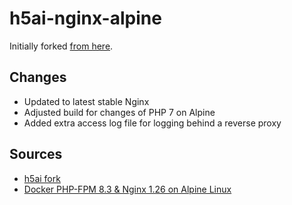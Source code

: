 # h5ai-nginx-alpine

Initially forked [from here](https://gitlab.com/Zaap59/h5ai-nginx-alpine/).

## Changes

- Updated to latest stable Nginx
- Adjusted build for changes of PHP 7 on Alpine
- Added extra access log file for logging behind a reverse proxy

## Sources

- [h5ai fork](https://github.com/nefarius/h5ai)
- [Docker PHP-FPM 8.3 & Nginx 1.26 on Alpine Linux](https://github.com/TrafeX/docker-php-nginx)
